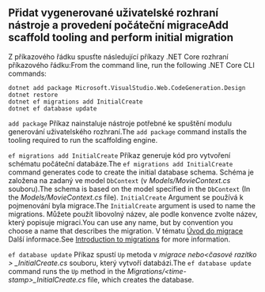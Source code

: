 <a name="cli"></a>
## <a name="add-scaffold-tooling-and-perform-initial-migration"></a><span data-ttu-id="ec3a7-101">Přidat vygenerované uživatelské rozhraní nástroje a provedení počáteční migrace</span><span class="sxs-lookup"><span data-stu-id="ec3a7-101">Add scaffold tooling and perform initial migration</span></span>

<span data-ttu-id="ec3a7-102">Z příkazového řádku spusťte následující příkazy .NET Core rozhraní příkazového řádku:</span><span class="sxs-lookup"><span data-stu-id="ec3a7-102">From the command line, run the following .NET Core CLI commands:</span></span>

```console
dotnet add package Microsoft.VisualStudio.Web.CodeGeneration.Design
dotnet restore
dotnet ef migrations add InitialCreate
dotnet ef database update
```

<span data-ttu-id="ec3a7-103">`add package` Příkaz nainstaluje nástroje potřebné ke spuštění modulu generování uživatelského rozhraní.</span><span class="sxs-lookup"><span data-stu-id="ec3a7-103">The `add package` command installs the tooling required to run the scaffolding engine.</span></span>

<span data-ttu-id="ec3a7-104">`ef migrations add InitialCreate` Příkaz generuje kód pro vytvoření schématu počáteční databáze.</span><span class="sxs-lookup"><span data-stu-id="ec3a7-104">The `ef migrations add InitialCreate` command generates code to create the initial database schema.</span></span> <span data-ttu-id="ec3a7-105">Schéma je založena na zadaný ve model `DbContext` (v *Models/MovieContext.cs* souboru).</span><span class="sxs-lookup"><span data-stu-id="ec3a7-105">The schema is based on the model specified in the `DbContext` (In the *Models/MovieContext.cs* file).</span></span> <span data-ttu-id="ec3a7-106">`InitialCreate` Argument se používá k pojmenování byla migrace.</span><span class="sxs-lookup"><span data-stu-id="ec3a7-106">The `InitialCreate` argument is used to name the migrations.</span></span> <span data-ttu-id="ec3a7-107">Můžete použít libovolný název, ale podle konvence zvolte název, který popisuje migraci.</span><span class="sxs-lookup"><span data-stu-id="ec3a7-107">You can use any name, but by convention you choose a name that describes the migration.</span></span> <span data-ttu-id="ec3a7-108">V tématu [Úvod do migrace](xref:data/ef-mvc/migrations#introduction-to-migrations) Další informace.</span><span class="sxs-lookup"><span data-stu-id="ec3a7-108">See [Introduction to migrations](xref:data/ef-mvc/migrations#introduction-to-migrations) for more information.</span></span>

<span data-ttu-id="ec3a7-109">`ef database update` Příkaz spustí `Up` metoda v *migrace nebo\<časové razítko > _InitialCreate.cs* souboru, který vytvoří databázi.</span><span class="sxs-lookup"><span data-stu-id="ec3a7-109">The `ef database update` command runs the `Up` method in the *Migrations/\<time-stamp>_InitialCreate.cs* file, which creates the database.</span></span>
